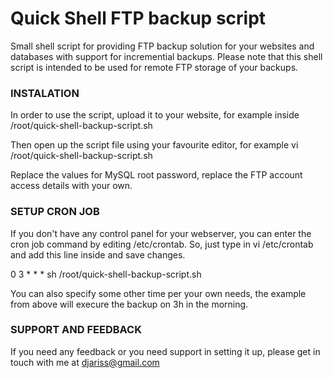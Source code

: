 <h1>Quick Shell FTP backup script</h1>

Small shell script for providing FTP backup solution for your websites and databases with support for incremential backups. Please note that this shell script is intended to be used for remote FTP storage of your backups.

<h3>INSTALATION</h3>

In order to use the script, upload it to your website, for example inside /root/quick-shell-backup-script.sh

Then open up the script file using your favourite editor, for example vi /root/quick-shell-backup-script.sh

Replace the values for MySQL root password, replace the FTP account access details with your own.

<h3>SETUP CRON JOB</h3>

If you don't have any control panel for your webserver, you can enter the cron job command by editing /etc/crontab. So, just type in vi /etc/crontab and add this line inside and save changes.

0 3 * * * sh /root/quick-shell-backup-script.sh

You can also specify some other time per your own needs, the example from above will execure the backup on 3h in the morning. 

<h3>SUPPORT AND FEEDBACK</h3>

If you need any feedback or you need support in setting it up, please get in touch with me at djariss@gmail.com
